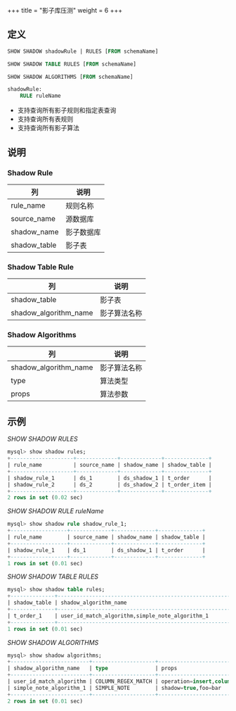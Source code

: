 +++
title = "影子库压测" 
weight = 6 
+++

## 定义

```sql
SHOW SHADOW shadowRule | RULES [FROM schemaName]

SHOW SHADOW TABLE RULES [FROM schemaName]

SHOW SHADOW ALGORITHMS [FROM schemaName]

shadowRule: 
    RULE ruleName
```
- 支持查询所有影子规则和指定表查询
- 支持查询所有表规则
- 支持查询所有影子算法

## 说明

### Shadow Rule

| 列           | 说明         |
| -----------  | ----------- |
| rule_name    | 规则名称     |
| source_name  | 源数据库     |
| shadow_name  | 影子数据库   |
| shadow_table | 影子表       |

### Shadow Table Rule

| 列                     | 说明           |
| ----------------------| ---------------|
| shadow_table          | 影子表          |
| shadow_algorithm_name | 影子算法名称     |

### Shadow Algorithms

| 列                    | 说明          |
| -------------------   | ------------ |
| shadow_algorithm_name | 影子算法名称   |
| type                  | 算法类型      |
| props                 | 算法参数      |

## 示例

*SHOW SHADOW RULES*

```sql
mysql> show shadow rules;
+--------------------+-------------+-------------+--------------+
| rule_name          | source_name | shadow_name | shadow_table |
+--------------------+-------------+-------------+--------------+
| shadow_rule_1      | ds_1        | ds_shadow_1 | t_order      |
| shadow_rule_2      | ds_2        | ds_shadow_2 | t_order_item |
+--------------------+-------------+-------------+--------------+
2 rows in set (0.02 sec)
```
*SHOW SHADOW RULE ruleName*

```sql
mysql> show shadow rule shadow_rule_1;
+------------------+-------------+-------------+--------------+
| rule_name        | source_name | shadow_name | shadow_table |
+------------------+-------------+-------------+--------------+
| shadow_rule_1    | ds_1        | ds_shadow_1 | t_order      |
+------------------+-------------+-------------+--------------+
1 rows in set (0.01 sec)
```

*SHOW SHADOW TABLE RULES*

```sql
mysql> show shadow table rules;
+--------------+--------------------------------------------------------------------------------+
| shadow_table | shadow_algorithm_name                                                          |
+--------------+--------------------------------------------------------------------------------+
| t_order_1    | user_id_match_algorithm,simple_note_algorithm_1                                |  
+--------------+--------------------------------------------------------------------------------+
1 rows in set (0.01 sec)
```

*SHOW SHADOW ALGORITHMS*

```sql
mysql> show shadow algorithms;
+-------------------------+--------------------+-------------------------------------------+
| shadow_algorithm_name   | type               | props                                     |
+-------------------------+--------------------+-------------------------------------------+
| user_id_match_algorithm | COLUMN_REGEX_MATCH | operation=insert,column=user_id,regex=[1] |
| simple_note_algorithm_1 | SIMPLE_NOTE        | shadow=true,foo=bar                       |
+-------------------------+--------------------+-------------------------------------------+
2 rows in set (0.01 sec)
```
